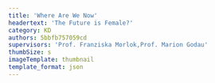 ```yaml
---
title: 'Where Are We Now'
headertext: 'The Future is Female?'
category: KD
authors: 5bbfb757059cd
supervisors: 'Prof. Franziska Morlok,Prof. Marion Godau'
thumbSize: s
imageTemplate: thumbnail
template_format: json
---
```



